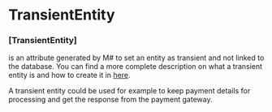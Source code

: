 # TransientEntity

### \[TransientEntity\]
is an attribute generated by M# to set an entity as transient and not linked to the database. You can find a more complete description on what a transient entity is and how to create it in [here](https://github.com/Geeksltd/MSharp.Docs/blob/master/Domain/Transient.md).

A transient entity could be used for example to keep payment details for processing and get the response from the payment gateway.